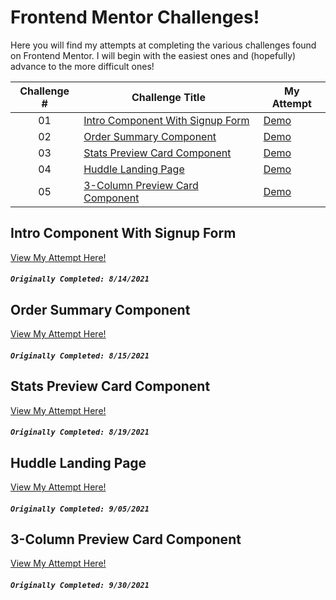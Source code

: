 # Frontend Mentor Challenges!

Here you will find my attempts at completing the various challenges found on Frontend Mentor. I will begin with the easiest ones and (hopefully) advance to the more difficult ones!

| Challenge # | Challenge Title                                                                                                                                    | My Attempt                                                                                                                |
| :---------: | -------------------------------------------------------------------------------------------------------------------------------------------------- | ------------------------------------------------------------------------------------------------------------------------- |
|     01      | [Intro Component With Signup Form](https://github.com/Epitome87/front-end-mentor-journey/tree/main/intro-component-with-signup-form)               | [Demo](https://epitome87.github.io/front-end-mentor-journey/intro-component-with-signup-form/)                            |
|     02      | [Order Summary Component](https://github.com/Epitome87/front-end-mentor-journey/tree/main/order-summary-component)                                 | [Demo](https://epitome87.github.io/front-end-mentor-journey/order-summary-component/)                                     |
|     03      | [Stats Preview Card Component](https://github.com/Epitome87/front-end-mentor-journey/tree/main/stats-preview-card-component)                       | [Demo](https://epitome87.github.io/front-end-mentor-journey/stats-preview-card-component/)                                |
|     04      | [Huddle Landing Page](https://github.com/Epitome87/front-end-mentor-journey/tree/main/huddle-landing-page-with-single-introductory-section-master) | [Demo](https://epitome87.github.io/front-end-mentor-journey/huddle-landing-page-with-single-introductory-section-master/) |
|     05      | [3-Column Preview Card Component ](https://github.com/Epitome87/front-end-mentor-journey/tree/main/3-column-preview-card-component-main)           | [Demo](https://epitome87.github.io/front-end-mentor-journey/3-column-preview-card-component-main/)                        |

## Intro Component With Signup Form

[View My Attempt Here!](https://epitome87.github.io/front-end-mentor-journey/intro-component-with-signup-form/)

##### `Originally Completed: 8/14/2021`

## Order Summary Component

[View My Attempt Here!](https://epitome87.github.io/front-end-mentor-journey/order-summary-component)

##### `Originally Completed: 8/15/2021`

## Stats Preview Card Component

[View My Attempt Here!](https://epitome87.github.io/front-end-mentor-journey/stats-preview-card-component)

##### `Originally Completed: 8/19/2021`

## Huddle Landing Page

[View My Attempt Here!](https://epitome87.github.io/front-end-mentor-journey/huddle-landing-page-with-single-introductory-section-master)

##### `Originally Completed: 9/05/2021`

## 3-Column Preview Card Component

[View My Attempt Here!](https://epitome87.github.io/front-end-mentor-journey/3-column-preview-card-component-main/)

##### `Originally Completed: 9/30/2021`
